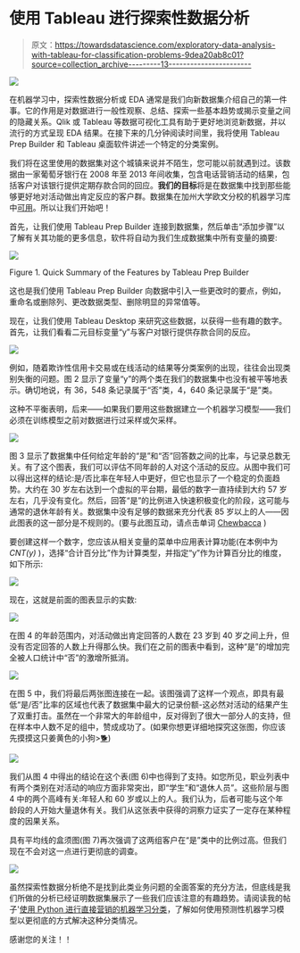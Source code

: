 # 使用 Tableau 进行探索性数据分析

> 原文：<https://towardsdatascience.com/exploratory-data-analysis-with-tableau-for-classification-problems-9dea20ab8c01?source=collection_archive---------13----------------------->

![](img/546c58f2be1c3c1105ed53bf7e9e34cd.png)

在机器学习中，探索性数据分析或 EDA 通常是我们向新数据集介绍自己的第一件事。它的作用是对数据进行一般性观察、总结、探索一些基本趋势或揭示变量之间的隐藏关系。Qlik 或 Tableau 等数据可视化工具有助于更好地浏览新数据，并以流行的方式呈现 EDA 结果。在接下来的几分钟阅读时间里，我将使用 Tableau Prep Builder 和 Tableau 桌面软件讲述一个特定的分类案例。

我们将在这里使用的数据集对这个城镇来说并不陌生，您可能以前就遇到过。该数据由一家葡萄牙银行在 2008 年至 2013 年间收集，包含电话营销活动的结果，包括客户对该银行提供定期存款合同的回应。**我们的目标**将是在数据集中找到那些能够更好地对活动做出肯定反应的客户群。数据集在加州大学欧文分校的机器学习库中[可用](https://archive.ics.uci.edu/ml/datasets/bank+marketing)。所以让我们开始吧！

首先，让我们使用 Tableau Prep Builder 连接到数据集，然后单击“添加步骤”以了解有关其功能的更多信息，软件将自动为我们生成数据集中所有变量的摘要:

![](img/eacb9f03b755dde03e92bd4f8e7e94d5.png)

Figure 1\. Quick Summary of the Features by Tableau Prep Builder

这也是我们使用 Tableau Prep Builder 向数据中引入一些更改时的要点，例如，重命名或删除列、更改数据类型、删除明显的异常值等。

现在，让我们使用 Tableau Desktop 来研究这些数据，以获得一些有趣的数字。首先，让我们看看二元目标变量“y”与客户对银行提供存款合同的反应。

![](img/1e9e85d07e04f57bc0f65e3f43778549.png)

例如，随着欺诈性信用卡交易或在线活动的结果等分类案例的出现，往往会出现类别失衡的问题。图 2 显示了变量“y”的两个类在我们的数据集中也没有被平等地表示。确切地说，有 36，548 条记录属于“否”类，4，640 条记录属于“是”类。

这种不平衡表明，后来——如果我们要用这些数据建立一个机器学习模型——我们必须在训练模型之前对数据进行过采样或欠采样。

![](img/5d69eebb90caffd7a6b25fc67ef09d44.png)

图 3 显示了数据集中任何给定年龄的“是”和“否”回答数之间的比率，与记录总数无关。有了这个图表，我们可以评估不同年龄的人对这个活动的反应。从图中我们可以得出这样的结论:是/否比率在年轻人中更好，但它也显示了一个稳定的负面趋势。大约在 30 岁左右达到一个虚拟的平台期，最低的数字一直持续到大约 57 岁左右，几乎没有变化。然后，回答“是”的比例进入快速积极变化的阶段，这可能与通常的退休年龄有关。数据集中没有足够的数据来充分代表 85 岁以上的人——因此图表的这一部分是不规则的。(要与此图互动，请点击单词 [Chewbacca](https://public.tableau.com/views/MLClassificationwithPythonforBankTelemarketing/Figure3?:embed=y&:display_count=yes&:origin=viz_share_link) )

要创建这样一个数字，您应该从相关变量的菜单中应用表计算功能(在本例中为 *CNT(y)* )，选择“合计百分比”作为计算类型，并指定“y”作为计算百分比的维度，如下所示:

![](img/e5232fa2b2787e0d657d2a908028500c.png)

现在，这就是前面的图表显示的实数:

![](img/140251f449479b8f34996d4c9d9feb64.png)

在图 4 的年龄范围内，对活动做出肯定回答的人数在 23 岁到 40 岁之间上升，但没有否定回答的人数上升得那么快。我们在之前的图表中看到，这种“是”的增加完全被人口统计中“否”的激增所抵消。

![](img/f93188fc9d743882d82281f4cb8dd611.png)

在图 5 中，我们将最后两张图连接在一起。该图强调了这样一个观点，即具有最低“是/否”比率的区域也代表了数据集中最大的记录份额-这必然对活动的结果产生了双重打击。虽然在一个非常大的年龄组中，反对得到了很大一部分人的支持，但在样本中人数不足的组中，赞成成功了。(如果你想更详细地探究这张图，你应该先摸摸这只姜黄色的小狗>[🐕](https://public.tableau.com/views/MLClassificationwithPythonforBankTelemarketing/Figure5?:embed=y&:display_count=yes&:origin=viz_share_link))

![](img/e16bc487612bee7030dd3bfb2dc49048.png)

我们从图 4 中得出的结论在这个表(图 6)中也得到了支持。如您所见，职业列表中有两个类别在对活动的响应方面非常突出，即“学生”和“退休人员”。这些阶层与图 4 中的两个高峰有关:年轻人和 60 岁或以上的人。我们认为，后者可能与这个年龄段的人开始大量退休有关。我们从这张表中获得的洞察力证实了一定存在某种程度的因果关系。

具有平均线的盒须图(图 7)再次强调了这两组客户在“是”类中的比例过高。但我们现在不会对这一点进行更彻底的调查。

![](img/bbc778dd685d4ec48678fe9c81e0c413.png)

虽然探索性数据分析绝不是找到此类业务问题的全面答案的充分方法，但底线是我们所做的分析已经证明数据集展示了一些我们应该注意的有趣趋势。请阅读我的帖子'[使用 Python 进行直接营销的机器学习分类](https://medium.com/@mediamedvedev/machine-learning-classification-with-python-for-direct-marketing-2da27906ddac)，了解如何使用预测性机器学习模型以更彻底的方式解决这种分类情况。

感谢您的关注！！